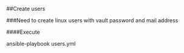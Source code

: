 ##Create users

###Need to create linux users with vault password and mail address

####Execute

ansible-playbook users.yml